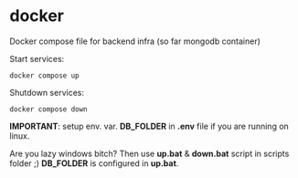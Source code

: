 # docker

Docker compose file for backend infra (so far mongodb container)


Start services:
```
docker compose up
```

Shutdown services:
```
docker compose down
```

**IMPORTANT**: setup env. var. **DB_FOLDER** in **.env** file if you are running on linux.

Are you lazy windows bitch? Then use **up.bat** & **down.bat** script in scripts folder ;) **DB_FOLDER** is configured in **up.bat**.